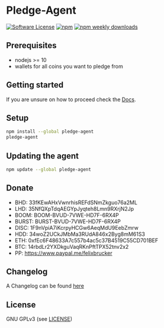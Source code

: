 Pledge-Agent
======

[![Software License](https://img.shields.io/badge/license-GPL--3.0-brightgreen.svg?style=flat-square)](LICENSE)
[![npm](https://img.shields.io/npm/v/pledge-agent.svg?style=flat-square)](https://www.npmjs.com/package/pledge-agent)
[![npm weekly downloads](https://img.shields.io/npm/dw/pledge-agent.svg?style=flat-square)](https://www.npmjs.com/package/pledge-agent)

## Prerequisites

- nodejs >= 10
- wallets for all coins you want to pledge from

## Getting started

If you are unsure on how to proceed check the [Docs](https://docs.foxypool.io/pledge-agent/).

## Setup

```bash
npm install --global pledge-agent
pledge-agent
```

## Updating the agent

```bash
npm update --global pledge-agent
```

## Donate

- BHD: 33fKEwAHxVwnrhisREFdSNmZkguo76a2ML
- LHD: 35NfQXpTdqAEGYpJyqteh8Lmn9RXrjN2Jp
- BOOM: BOOM-BVUD-7VWE-HD7F-6RX4P
- BURST: BURST-BVUD-7VWE-HD7F-6RX4P
- DISC: 1F9nVpiA7iKcrpyHCGw6AeqMdU9EebZmrw
- HDD: 34woZ2UCkJMbMa3RUdA846x2Byg8mM61S3
- ETH: 0xfEc6F48633A7c557b4ac5c37B4519C55CD701BEF
- BTC: 14rbdLr2YXDkguVaqRKnPftTPX52tnv2x2
- PP: https://www.paypal.me/felixbrucker

## Changelog

A Changelog can be found [here](https://github.com/felixbrucker/pledge-agent/blob/master/CHANGELOG.md)

## License

GNU GPLv3 (see [LICENSE](https://github.com/felixbrucker/pledge-agent/blob/master/LICENSE))
